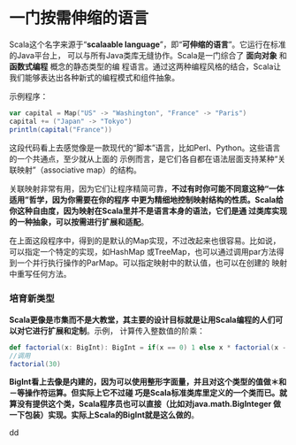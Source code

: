 一门按需伸缩的语言
================================================================================
Scala这个名字来源于“**scalaable language**”，即“**可伸缩的语言**”。它运行在标准的Java平台上，
可以与所有Java类库无缝协作。Scala是一门综合了 **面向对象** 和 **函数式编程** 概念的静态类型的编
程语言。通过这两种编程风格的结合，Scala让我们能够表达出各种新式的编程模式和组件抽象。

示例程序：
```scala
var capital = Map("US" -> "Washington", "France" -> "Paris")
capital += ("Japan" -> "Tokyo")
println(capital("France"))
```
这段代码看上去感觉像是一款现代的“脚本”语言，比如Perl、Python。这些语言的一个共通点，至少就从上面的
示例而言，是它们各自都在语法层面支持某种“关联映射”（associative map）的结构。

关联映射非常有用，因为它们让程序精简可靠，**不过有时你可能不同意这种“一体适用”哲学，因为你需要在你的程序
中更为精细地控制映射结构的性质。Scala给你这种自由度，因为映射在Scala里并不是语言本身的语法，它们是通
过类库实现的一种抽象，可以按需进行扩展和适配**。

在上面这段程序中，得到的是默认的Map实现，不过改起来也很容易。比如说，可以指定一个特定的实现，如HashMap
或TreeMap，也可以通过调用par方法得到一个并行执行操作的ParMap。可以指定映射中的默认值，也可以在创建的
映射中重写任何方法。

### 培育新类型
**Scala更像是市集而不是大教堂，其主要的设计目标就是让用Scala编程的人们可以对它进行扩展和定制**。示例，
计算传入整数值的阶乘：
```scala
def factorial(x: BigInt): BigInt = if(x == 0) 1 else x * factorial(x - 1)
//调用
factorial(30)
```
**BigInt看上去像是内建的，因为可以使用整形字面量，并且对这个类型的值做＊和－等操作符运算。但实际上它不过碰
巧是Scala标准类库里定义的一个类而已。就算没有提供这个类，Scala程序员也可以直接（比如对java.math.BigInteger
做一下包装）实现。实际上Scala的BigInt就是这么做的**。






































dd
